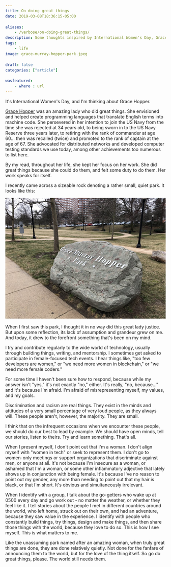 ```yaml
---
title: On doing great things
date: 2019-03-08T18:36:15-05:00

aliases:
    - /verbose/on-doing-great-things/
description: Some thoughts inspired by International Women's Day, Grace Hopper, and making contributions to the world of tech.
tags:
    - life
image: grace-murray-hopper-park.jpeg
 
draft: false
categories: ["article"]

wasfeatured:
    - where : url
---
```


It's International Women's Day, and I'm thinking about Grace Hopper.

[Grace Hopper](https://en.m.wikipedia.org/wiki/Grace_Hopper) was an amazing lady who did great things. She envisioned and helped create programming languages that translate English terms into machine code. She persevered in her intention to join the US Navy from the time she was rejected at 34 years old, to being sworn in to the US Navy Reserve three years later, to retiring with the rank of commander at age 60... then was recalled (twice) and promoted to the rank of captain at the age of 67. She advocated for distributed networks and developed computer testing standards we use today, among other achievements too numerous to list here.

By my read, throughout her life, she kept her focus on her work. She did great things because she could do them, and felt some duty to do them. Her work speaks for itself.

I recently came across a sizeable rock denoting a rather small, quiet park. It looks like this:

![Signage on a rock denoting Grace Murray Hopper Park](grace-murray-hopper-park.jpeg#center)

When I first saw this park, I thought it in no way did this great lady justice. But upon some reflection, its lack of assumption and grandeur grew on me. And today, it drew to the forefront something that's been on my mind.

I try and contribute regularly to the wide world of technology, usually through building things, writing, and mentorship. I sometimes get asked to participate in female-focused tech events. I hear things like, "too few developers are women," or "we need more women in blockchain," or "we need more female coders."

For some time I haven't been sure how to respond, because while my answer isn't "yes," it's not exactly "no," either. It's really, "no, because..." and it's because I'm afraid. I'm afraid of misrepresenting myself, my values, and my goals.

Discrimination and racism are real things. They exist in the minds and attitudes of a very small percentage of very loud people, as they always will. These people aren't, however, the majority. They are small.

I think that on the infrequent occasions when we encounter these people, we should do our best to lead by example. We should have open minds, tell our stories, listen to theirs. Try and learn something. That's all.

When I present myself, I don't point out that I'm a woman. I don't align myself with "women in tech" or seek to represent them. I don't go to women-only meetings or support organizations that discriminate against men, or anyone at all. It's not because I'm insecure as a woman, or ashamed that I'm a woman, or some other inflammatory adjective that lately shows up in conjunction with being female. It's because I've no reason to point out my gender, any more than needing to point out that my hair is black, or that I'm short. It's obvious and simultaneously irrelevant.

When I identify with a group, I talk about the go-getters who wake up at 0500 every day and go work out - no matter the weather, or whether they feel like it. I tell stories about the people I met in different countries around the world, who left home, struck out on their own, and had an adventure, because they saw value in the experience. I identify with people who constantly build things, try things, design and make things, and then share those things with the world, because they love to do so. This is how I see myself. This is what matters to me.

Like the unassuming park named after an amazing woman, when truly great things are done, they are done relatively quietly. Not done for the fanfare of announcing them to the world, but for the love of the thing itself. So go do great things, please. The world still needs them.

